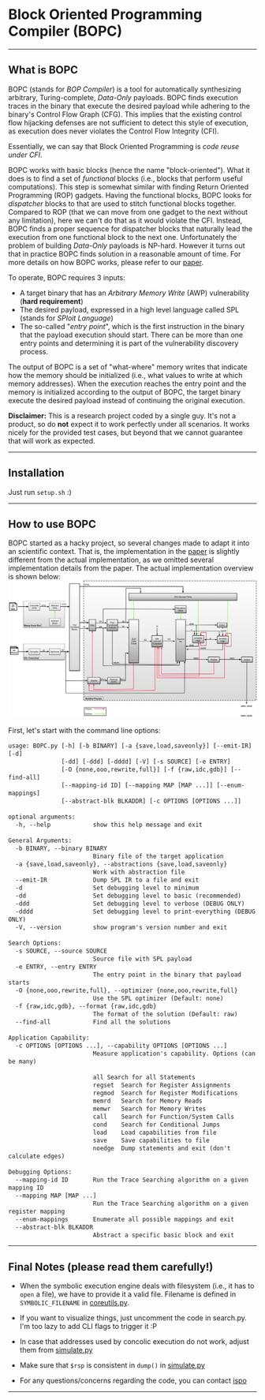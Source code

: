 

# Block Oriented Programming Compiler (BOPC)

___


## What is BOPC

BOPC (stands for _BOP Compiler_) is a tool for automatically synthesizing arbitrary,
Turing-complete, _Data-Only_ payloads. BOPC finds execution traces in the binary that
execute the desired payload while adhering to the binary's Control Flow Graph (CFG).
This implies that the existing control flow hijacking defenses are not sufficient to
detect this style of execution, as execution does never violates the Control Flow
Integrity (CFI).

Essentially, we can say that Block Oriented Programming is _code reuse under CFI_. 

BOPC works with basic blocks (hence the name "block-oriented"). What it does is to find
a set of _functional_ blocks (i.e., blocks that perform useful computations). This step
is somewhat similar with finding Return Oriented Programming (ROP) gadgets.
Having the functional blocks, BOPC looks for _dispatcher_ blocks to that are used to
stitch functional blocks together. Compared to ROP (that we can move from one gadget
to the next without any limitation), here we can't do that as it would violate the CFI.
Instead, BOPC finds a proper sequence for dispatcher blocks that naturally lead the
execution from one functional block to the next one.
Unfortunately the problem of building _Data-Only_ payloads is NP-hard. 
However it turns out that in practice BOPC finds solution in a reasonable amount
of time.
For more details on how BOPC works, please refer to our [paper](./ccs18_paper.pdf).


To operate, BOPC requires 3 inputs:
* A target binary that has an _Arbitrary Memory Write_ (AWP) vulnerability (**hard requirement**)
* The desired payload, expressed in a high level language called SPL (stands for _SPloit Language_)
* The so-called "_entry point_", which is the first instruction in the binary that the
payload execution should start. There can be more than one entry points and determining it is
part of the vulnerability discovery process.


The output of BOPC is a set of "what-where" memory writes that indicate how the memory 
should be initialized (i.e., what values to write at which memory addresses). 
When the execution reaches the entry point and the memory is initialized according to
the output of BOPC, the target binary execute the desired payload instead of continuing
the original execution.


**Disclaimer:** This is a research project coded by a single guy. It's not a product,
so do **not** expect it to work perfectly under all scenarios. It works nicely for the
 provided test cases, but beyond that we cannot guarantee that will work as expected.

___


## Installation
Just run `setup.sh` :)

___


## How to use BOPC

BOPC started as a hacky project, so several changes made to adapt it into an scientific
context. That is, the implementation in the [paper](./ccs18_paper.pdf) is slightly
different from the actual implementation, as we omitted several implementation details
from the paper.
The actual implementation overview is shown below:
![alt text](./source/images/BOPC_overview.png)


First, let's start with the command line options:
```
usage: BOPC.py [-h] [-b BINARY] [-a {save,load,saveonly}] [--emit-IR] [-d]
               [-dd] [-ddd] [-dddd] [-V] [-s SOURCE] [-e ENTRY]
               [-O {none,ooo,rewrite,full}] [-f {raw,idc,gdb}] [--find-all]
               [--mapping-id ID] [--mapping MAP [MAP ...]] [--enum-mappings]
               [--abstract-blk BLKADDR] [-c OPTIONS [OPTIONS ...]]

optional arguments:
  -h, --help            show this help message and exit

General Arguments:
  -b BINARY, --binary BINARY
                        Binary file of the target application
  -a {save,load,saveonly}, --abstractions {save,load,saveonly}
                        Work with abstraction file
  --emit-IR             Dump SPL IR to a file and exit
  -d                    Set debugging level to minimum
  -dd                   Set debugging level to basic (recommended)
  -ddd                  Set debugging level to verbose (DEBUG ONLY)
  -dddd                 Set debugging level to print-everything (DEBUG ONLY)
  -V, --version         show program's version number and exit

Search Options:
  -s SOURCE, --source SOURCE
                        Source file with SPL payload
  -e ENTRY, --entry ENTRY
                        The entry point in the binary that payload starts
  -O {none,ooo,rewrite,full}, --optimizer {none,ooo,rewrite,full}
                        Use the SPL optimizer (Default: none)
  -f {raw,idc,gdb}, --format {raw,idc,gdb}
                        The format of the solution (Default: raw)
  --find-all            Find all the solutions

Application Capability:
  -c OPTIONS [OPTIONS ...], --capability OPTIONS [OPTIONS ...]
                        Measure application's capability. Options (can be many)
                        
                        all	Search for all Statements
                        regset	Search for Register Assignments
                        regmod	Search for Register Modifications
                        memrd	Search for Memory Reads
                        memwr	Search for Memory Writes
                        call	Search for Function/System Calls
                        cond	Search for Conditional Jumps
                        load	Load capabilities from file
                        save	Save capabilities to file
                        noedge	Dump statements and exit (don't calculate edges)

Debugging Options:
  --mapping-id ID       Run the Trace Searching algorithm on a given mapping ID
  --mapping MAP [MAP ...]
                        Run the Trace Searching algorithm on a given register mapping
  --enum-mappings       Enumerate all possible mappings and exit
  --abstract-blk BLKADDR
                        Abstract a specific basic block and exit
```

___


## Final Notes (please read them carefully!)

* When the symbolic execution engine deals with filesystem (i.e., it has to `open` a file),
we have to provide it a valid file. Filename is defined in `SYMBOLIC_FILENAME` in 
[coreutils.py](./source/coreutils.py).

* If you want to visualize things, just uncomment the code in search.py. I'm too lazy to add
CLI flags to trigger it :P

* In case that addresses used by concolic execution do not work, adjust them from 
[simulate.py](./source/simulate.py)

* Make sure that `$rsp` is consistent in `dump()` in [simulate.py](./source/simulate.py)

* For any questions/concerns regarding the code, you can contact [ispo](https://github.com/ispoleet)

___

